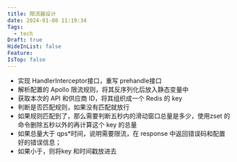 ```yaml
---
title: 限流器设计
date: 2024-01-08 11:19:34
Tags:
  - tech
Draft: true
HideInList: false
Feature: 
IsTop: false
---
```




- 实现 HandlerInterceptor接口，重写 prehandle接口
- 解析配置的 Apollo 限流规则，将其反序列化后放入静态变量中
- 获取本次的 API 和供应商 ID，将其组织成一个 Redis 的 key
- 判断是否匹配规则，如果没有匹配就放行
- 如果规则匹配到了，那么需要判断五秒内的滑动窗口总量是多少，使用zset 的命令删除五秒以外的再计算这个 key 的总量
- 如果总量大于 qps*时间，说明需要限流，在 response 中返回错误码和配置好的错误信息；
- 如果小于，则将key 和时间戳放进去





<!--more-->